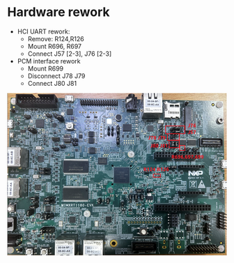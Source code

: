 # Hardware rework 

-   HCI UART rework:
    -   Remove: R124,R126
    -   Mount R696, R697
    -   Connect J57 \[2-3\], J76 \[2-3\]
-   PCM interface rework
    -   Mount R699
    -   Disconnect J78 J79
    -   Connect J80 J81

![](../images/hardware_rework_1180.png "MIMXRT1180")

